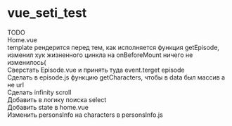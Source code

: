 # vue_seti_test  


TODO  
Home.vue  
template рендерится перед тем, как исполняется функция getEpisode, изменил хук жизненного цинкла на onBeforeMount ничего не изменилось(  
Сверстать Episode.vue и принять туда event.terget episode  
Сделать в episode.js функцию getCharacters, чтобы в data был массив а не url  
Сделать infinity scroll  
Добавить в логику поиска select  
Добавить state в home.vue  
Изменить personsInfo на characters в personsInfo.js  
